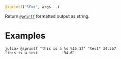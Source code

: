 ```julia
@sprintf("%Fmt", args...)
```

Return [`@printf`](@ref) formatted output as string.

# Examples

```jldoctest
julia> @sprintf "this is a %s %15.1f" "test" 34.567
"this is a test            34.6"
```

